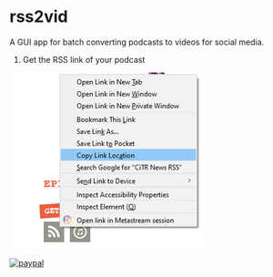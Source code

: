 # rss2vid

A GUI app for batch converting podcasts to videos for social media.

1. Get the RSS link of your podcast 

![alt text](https://github.com/armanraina/rss2vid/blob/master/Capture2.PNG "Step One")

[![paypal](https://www.paypalobjects.com/en_US/i/btn/btn_donateCC_LG.gif)](https://www.paypal.com/cgi-bin/webscr?cmd=_s-xclick&hosted_button_id=TJ36BT8CWWEFN&source=url)
